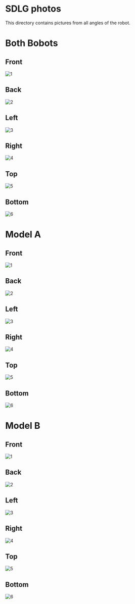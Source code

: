 SDLG photos
====

This directory contains pictures from all angles of the robot.

Both Bobots
====

## Front
![1](https://github.com/csvprobotica/WRO2024/blob/main/Cinnamon%20Roll/v-photos/DUO/1_FRONT_DUO.jpg)

## Back
![2](https://github.com/csvprobotica/WRO2024/blob/main/Cinnamon%20Roll/v-photos/DUO/2_BACK_DUO.jpg)

## Left
![3](https://github.com/csvprobotica/WRO2024/blob/main/Cinnamon%20Roll/v-photos/DUO/3_LEFT_DUO.jpg)

## Right
![4](https://github.com/csvprobotica/WRO2024/blob/main/Cinnamon%20Roll/v-photos/DUO/4_RIGHT_DUO.jpg)

## Top
![5](https://github.com/csvprobotica/WRO2024/blob/main/Cinnamon%20Roll/v-photos/DUO/5_TOP_DUO.jpg)

## Bottom
![6](https://github.com/csvprobotica/WRO2024/blob/main/Cinnamon%20Roll/v-photos/DUO/6_BOTTOM_DUO.jpg)

Model A
====

## Front
![1](https://github.com/csvprobotica/WRO2024/blob/main/Cinnamon%20Roll/v-photos/A/1_FRONT_A.jpg)

## Back
![2](https://github.com/csvprobotica/WRO2024/blob/main/Cinnamon%20Roll/v-photos/A/2_BACK_A.jpg)

## Left
![3](https://github.com/csvprobotica/WRO2024/blob/main/Cinnamon%20Roll/v-photos/A/3_LEFT_A.jpg)

## Right
![4](https://github.com/csvprobotica/WRO2024/blob/main/Cinnamon%20Roll/v-photos/A/4_RIGHT_A.jpg)

## Top
![5](https://github.com/csvprobotica/WRO2024/blob/main/Cinnamon%20Roll/v-photos/A/5_TOP_A.jpg)

## Bottom
![6](https://github.com/csvprobotica/WRO2024/blob/main/Cinnamon%20Roll/v-photos/A/6_BOTTOM_A.jpg)


Model B
====

## Front
![1](https://github.com/csvprobotica/WRO2024/blob/main/Cinnamon%20Roll/v-photos/B/1_FRONT_B.jpg)

## Back
![2](https://github.com/csvprobotica/WRO2024/blob/main/Cinnamon%20Roll/v-photos/B/2_BACK_B.jpg)

## Left
![3](https://github.com/csvprobotica/WRO2024/blob/main/Cinnamon%20Roll/v-photos/B/3_LEFT_B.jpg)

## Right
![4](https://github.com/csvprobotica/WRO2024/blob/main/Cinnamon%20Roll/v-photos/B/4_RIGHT_B.jpg)

## Top
![5](https://github.com/csvprobotica/WRO2024/blob/main/Cinnamon%20Roll/v-photos/B/5_TOP_B.jpg)

## Bottom
![6](https://github.com/csvprobotica/WRO2024/blob/main/Cinnamon%20Roll/v-photos/B/6_BOTTOM_B.jpg)
